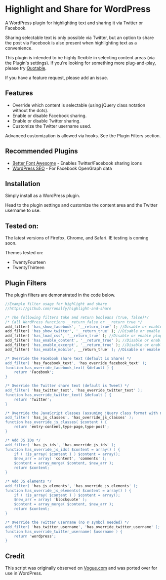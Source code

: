 Highlight and Share for WordPress
===================

A WordPress plugin for highlighting text and sharing it via Twitter or Facebook.

Sharing selectable text is only possible via Twitter, but an option to share the post via Facebook is also present when highlighting text as a convenience. 

This plugin is intended to be highly flexible in selecting content areas (via the Plugin's settings).  If you're looking for something more plug-and-play, please try <a href="https://wordpress.org/plugins/quotable/">Quotable</a>.

If you have a feature request, please add an issue.

Features
----------------------

<ul>
<li>Override which content is selectable (using jQuery class notation without the dots).</li>
<li>Enable or disable Facebook sharing.</li>
<li>Enable or disable Twitter sharing.</li>
<li>Customize the Twitter username used.</li>
</ul>

Advanced customization is allowed via hooks.  See the Plugin Filters section.

Recommended Plugins
---------------------------------
<ul>
<li><a href="https://wordpress.org/plugins/better-font-awesome/">Better Font Awesome</a> - Enables Twitter/Facebook sharing icons</li>
<li><a href="https://wordpress.org/plugins/wordpress-seo/">WordPress SEO</a> - For Facebook OpenGraph data</li>
</ul>

Installation
---------------------
Simply install as a WordPress plugin.

Head to the plugin settings and customize the content area and the Twitter username to use.

Tested on:
----------------------
The latest versions of Firefox, Chrome, and Safari.  IE testing is coming soon.

Themes tested on:
* TwentyFourteen
* TwentyThirteen

Plugin Filters
---------------------

The plugin filters are demonstrated in the code below.
```php
//Example filter usage for highlight and share
//https://github.com/ronalfy/highlight-and-share

/* The following filters take and return booleans (true, false)*/
/* Call WordPress functions __return_false or __return_true */
add_filter( 'has_show_facebook', '__return_true' ); //Disable or enable facebook sharing
add_filter( 'has_show_twitter', '__return_true' ); //Disable or enable twitter sharing
add_filter( 'has_load_css', '__return_true' ); //Disable or enable plugin's CSS - Use your own
add_filter( 'has_enable_content', '__return_true' ); //Disable or enable main post content
add_filter( 'has_enable_excerpt', '__return_true' ); //Disable or enable excerpt content
add_filter( 'has_enable_mobile', __return_true' ); //Disable or enable on mobile devices

/* Override the Facebook share text (default is Share) */
add_filter( 'has_facebook_text', 'has_override_facebook_text' );
function has_override_facebook_text( $default ) {
	return 'Facebook';	
}

/* Override the Twitter share text (default is Tweet) */
add_filter( 'has_twitter_text', 'has_override_twitter_text' );
function has_override_twitter_text( $default ) {
	return 'Twitter';	
}

/* Override the JavaScript classes (assuming jQuery class format with no periods) */
add_filter( 'has_js_classes', 'has_override_js_classes' );
function has_override_js_classes( $content ) {
	return 'entry-content,type-page,type-post';	
}

/* Add JS IDs */
add_filter( 'has_js_ids', 'has_override_js_ids' );
function has_override_js_ids( $content = array() ) {
	if ( !is_array( $content ) ) $content = array();
	$new_arr = array( 'content', 'comments' );
	$content = array_merge( $content, $new_arr );
	return $content;
}

/* Add JS elements */
add_filter( 'has_js_elements', 'has_override_js_elements' );
function has_override_js_elements( $content = array() ) {
	if ( !is_array( $content ) ) $content = array();
	$new_arr = array( 'blockquote' );
	$content = array_merge( $content, $new_arr );
	return $content;
}

/* Override the Twitter username (no @ symbol needed) */
add_filter( 'has_twitter_username', 'has_override_twitter_username' );
function has_override_twitter_username( $username ) {
	return 'wordpress';	
}
```

Credit
-------------
This script was originally observed on <a href="http://www.vogue.com/">Vogue.com</a> and was ported over for use in WordPress.